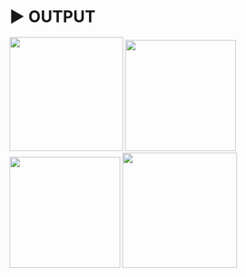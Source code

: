 # :arrow_forward: OUTPUT 

<p float="left">
  <img width="200" src="https://user-images.githubusercontent.com/41688158/200484041-db55c69d-6f0c-46d3-af76-a72f5b121e56.png">
  <img width="195" src="https://user-images.githubusercontent.com/41688158/200484054-ab849559-cea5-4bec-92e7-925afaa3448b.png">
  <img width="195" src="https://user-images.githubusercontent.com/41688158/200484055-c56f1fa0-7c8a-4d55-ad56-035fac2afaab.png">
  <img width="202" src="https://user-images.githubusercontent.com/41688158/200484063-79b54514-5a75-4966-91ec-9bbacc10a0aa.png">
</p>
